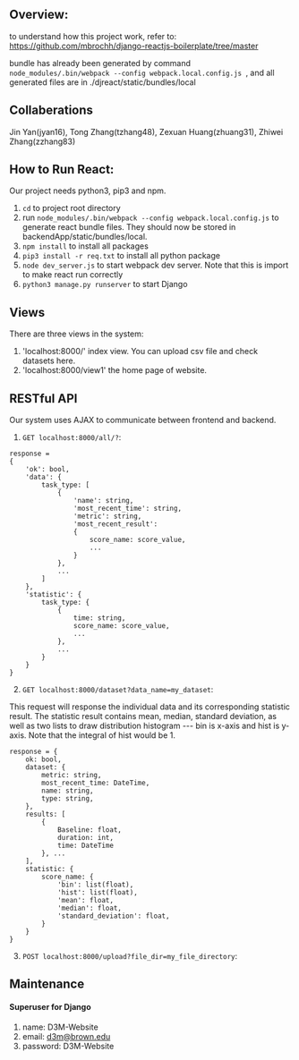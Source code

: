 ## Overview:
to understand how this project work, refer to:
https://github.com/mbrochh/django-reactjs-boilerplate/tree/master

bundle has already been generated by command `node_modules/.bin/webpack --config webpack.local.config.js
`, and all generated files are in ./djreact/static/bundles/local

## Collaberations
Jin Yan(jyan16), Tong Zhang(tzhang48), Zexuan Huang(zhuang31), Zhiwei Zhang(zzhang83)


## How to Run React:
Our project needs python3, pip3 and npm.

1. `cd` to project root directory
1. run `node_modules/.bin/webpack --config webpack.local.config.js` to generate react bundle files. They should now be
stored in backendApp/static/bundles/local.
1. `npm install` to install all packages
1. `pip3 install -r req.txt` to install all python package
1. `node dev_server.js` to start webpack dev server. Note that this is import to make react run correctly
1. `python3 manage.py runserver` to start Django

## Views
There are three views in the system:

1. 'localhost:8000/' index view. You can upload csv file and check datasets here.
1. 'localhost:8000/view1' the home page of website.

## RESTful API
Our system uses AJAX to communicate between frontend and backend.


1. `GET localhost:8000/all/?`:

~~~~
response = 
{
    'ok': bool,
    'data': {
        task_type: [
            {
                'name': string,
                'most_recent_time': string,
                'metric': string,
                'most_recent_result': 
                {
                    score_name: score_value,
                    ...
                }
            }, 
            ...
        ]
    },
    'statistic': {
        task_type: {
            {
                time: string,
                score_name: score_value,
                ...
            },
            ...
        }
    }
}
~~~~

2. `GET localhost:8000/dataset?data_name=my_dataset`:

This request will response the individual data and its corresponding statistic result. The statistic result
contains mean, median, standard deviation, as well as two lists to draw distribution histogram --- bin is x-axis and 
hist is y-axis. Note that the integral of hist would be 1.
~~~~
response = {
    ok: bool,
    dataset: {
        metric: string,
        most_recent_time: DateTime,
        name: string,
        type: string,
    },
    results: [
        {
            Baseline: float,
            duration: int,
            time: DateTime
        }, ...
    ],
    statistic: {
        score_name: {
            'bin': list(float),
            'hist': list(float),
            'mean': float,
            'median': float,
            'standard_deviation': float,
        }
    }
}
~~~~

3. `POST localhost:8000/upload?file_dir=my_file_directory`:


## Maintenance

#### Superuser for Django

1. name: D3M-Website
1. email: d3m@brown.edu
1. password: D3M-Website
















